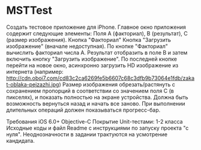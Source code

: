 # MSTTest
Создать тестовое приложение для iPhone.
Главное окно приложения содержит следующие элементы:
Поля A (факториал), B (результат),  C (размер изображения).
Кнопка "Факториал"
Кнопка "Загрузить изображение" (вначале недоступная).
По кнопке "Факториал" вычислить факториал числа A. Результат отобразить в поле B и затем включить кнопку "Загрузить изображение". По последней кнопке перейти на новое окно, асинхронно загрузить HD изображение из интернета (например: http://cdn.oboi7.com/cd83c2ca6269fe5b6607c68c3dfb9b73064e1fdb/zakat-oblaka-pejzazhi.jpg) Размер изображения обрезать/растянуть с сохранением пропорций в соответствии со значением поля C (в пикселях), и показать полностью на экране устройства. Должна быть возможность вернуться назад и начать все заново. При выполнении длительных операций должен показываться прогресс-бар.

Требования
iOS 6.0+
Objective-C
Покрытие Unit-тестами: 1-2 класса
Исходные коды и файл Readme с инструкциями по запуску проекта "с нуля".
Неоднозначности в задании трактуются на усмотрение кандидата.